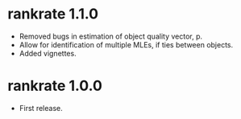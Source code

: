 # rankrate 1.1.0

* Removed bugs in estimation of object quality vector, p.
* Allow for identification of multiple MLEs, if ties between objects.
* Added vignettes.

# rankrate 1.0.0

* First release.
